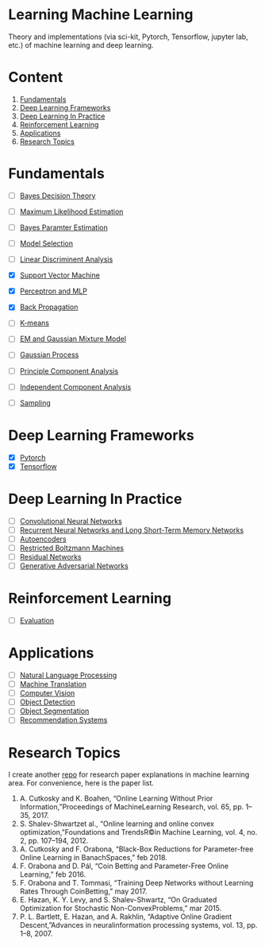 # Learning Machine Learning
Theory and implementations (via sci-kit, Pytorch, Tensorflow, jupyter lab, etc.) of machine learning and deep learning.
# Content
1. [Fundamentals](https://github.com/sulxxy/Learning_ML#fundamentals)
1. [Deep Learning Frameworks](https://github.com/sulxxy/Learning_ML#deep-learning-frameworks)
1. [Deep Learning In Practice](https://github.com/sulxxy/Learning_ML#deep-learning-in-practice)
1. [Reinforcement Learning](https://github.com/sulxxy/Learning_ML#reinforcement-learning)
1. [Applications](https://github.com/sulxxy/Learning_ML#applications)
1. [Research Topics](https://github.com/sulxxy/Learning_ML#research-topics)

# Fundamentals
- [ ] [Bayes Decision Theory](https://github.com/sulxxy/Learning_ML/tree/master/Basics/BayesDecisionTheory)
- [ ] [Maximum Likelihood Estimation](https://github.com/sulxxy/Learning_ML/tree/master/Basics/MaximumLikelihoodEstimation)
- [ ] [Bayes Paramter Estimation](https://github.com/sulxxy/Learning_ML/tree/master/Basics/BayesParameterEstimation)
- [ ] [Model Selection](https://github.com/sulxxy/Learning_ML/tree/master/Basics/ModelSelection)
- [ ] [Linear Discriminent Analysis](https://github.com/sulxxy/Learning_ML/tree/master/Basics/LDA)
- [x] [Support Vector Machine](https://github.com/sulxxy/Learning_ML/tree/master/Basics/SVM)
- [x] [Perceptron and MLP](https://github.com/sulxxy/Learning_ML/tree/master/Basics/MLP/)
- [x] [Back Propagation](https://github.com/sulxxy/Learning_ML/tree/master/Basics/BackProp/)
- [ ] [K-means](https://github.com/sulxxy/Learning_ML/tree/master/Basics/K-means)
- [ ] [EM and Gaussian Mixture Model](https://github.com/sulxxy/Learning_ML/tree/master/Basics/EM_and_GMM)
- [ ] [Gaussian Process](https://github.com/sulxxy/Learning_ML/tree/master/Basics/GaussianProcess)
- [ ] [Principle Component Analysis](https://github.com/sulxxy/Learning_ML/tree/master/Basics/PCA)
- [ ] [Independent Component Analysis](https://github.com/sulxxy/Learning_ML/tree/master/Basics/ICA)
- [ ] [Sampling](https://github.com/sulxxy/Learning_ML/tree/master/Basics/Sampling)


# Deep Learning Frameworks
- [x] [Pytorch](https://github.com/sulxxy/Learning_ML/tree/master/Frameworks/Pytorch/pytorch_tutorial.ipynb)
- [x] [Tensorflow](https://github.com/sulxxy/Learning_ML/tree/master/Frameworks/Tensorflow/CNN/CNN.ipynb)

# Deep Learning In Practice
- [ ] [Convolutional Neural Networks]()
- [ ] [Recurrent Neural Networks and Long Short-Term Memory Networks]()
- [ ] [Autoencoders]()
- [ ] [Restricted Boltzmann Machines]()
- [ ] [Residual Networks]()
- [ ] [Generative Adversarial Networks]()

# Reinforcement Learning
- [ ] [Evaluation](https://github.com/sulxxy/Learning_ML/tree/master/ReinforcementLearning)

# Applications
- [ ] [Natural Language Processing]()
- [ ] [Machine Translation]()
- [ ] [Computer Vision]()
- [ ] [Object Detection]()
- [ ] [Object Segmentation]()
- [ ] [Recommendation Systems]()

# Research Topics
I create another [repo](https://github.com/sulxxy/Machine_Learning_Paper_Reviews) for research paper explanations in machine learning area. For convenience, here is the paper list.
1. A. Cutkosky and K. Boahen, “Online Learning Without Prior Information,”Proceedings of MachineLearning Research, vol. 65, pp. 1–35, 2017.
2. S. Shalev-Shwartzet al., “Online learning and online convex optimization,”Foundations and TrendsR©in Machine Learning, vol. 4, no. 2, pp. 107–194, 2012.
3. A. Cutkosky and F. Orabona, “Black-Box Reductions for Parameter-free Online Learning in BanachSpaces,” feb 2018.
4. F. Orabona and D. Pál, “Coin Betting and Parameter-Free Online Learning,” feb 2016.
5. F. Orabona and T. Tommasi, “Training Deep Networks without Learning Rates Through CoinBetting,” may 2017.
6. E. Hazan, K. Y. Levy, and S. Shalev-Shwartz, “On Graduated Optimization for Stochastic Non-ConvexProblems,” mar 2015.
7. P. L. Bartlett, E. Hazan, and A. Rakhlin, “Adaptive Online Gradient Descent,”Advances in neuralinformation processing systems, vol. 13, pp. 1–8, 2007.
